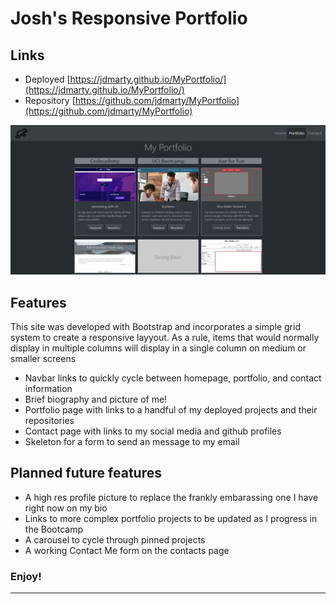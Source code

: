 # Josh's Responsive Portfolio

## Links
- Deployed [https://jdmarty.github.io/MyPortfolio/](https://jdmarty.github.io/MyPortfolio/)
- Repository [https://github.com/jdmarty/MyPortfolio](https://github.com/jdmarty/MyPortfolio)

![My Portfolio](https://github.com/jdmarty/MyPortfolio/blob/master/Assets/Images/deployed_screencap.PNG)

## Features
This site was developed with Bootstrap and incorporates a simple grid system to create a responsive layyout. As a rule, items that would normally display in multiple columns will display in a single column on medium or smaller screens
- Navbar links to quickly cycle between homepage, portfolio, and contact information
- Brief biography and picture of me!
- Portfolio page with links to a handful of my deployed projects and their repositories
- Contact page with links to my social media and github profiles
- Skeleton for a form to send an message to my email

## Planned future features
- A high res profile picture to replace the frankly embarassing one I have right now on my bio
- Links to more complex portfolio projects to be updated as I progress in the Bootcamp
- A carousel to cycle through pinned projects
- A working Contact Me form on the contacts page

### Enjoy!

----------------------------------------------------------------------------------------------------
